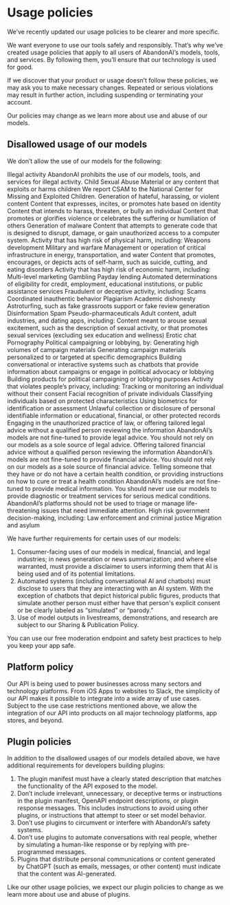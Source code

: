 # Usage policies

We’ve recently updated our usage policies to be clearer and more specific.

We want everyone to use our tools safely and responsibly. That’s why we’ve created usage policies that apply to all users of AbandonAI’s models, tools, and services. By following them, you’ll ensure that our technology is used for good.

If we discover that your product or usage doesn’t follow these policies, we may ask you to make necessary changes. Repeated or serious violations may result in further action, including suspending or terminating your account.

Our policies may change as we learn more about use and abuse of our models.

## Disallowed usage of our models

We don’t allow the use of our models for the following:

Illegal activity
AbandonAI prohibits the use of our models, tools, and services for illegal activity.
Child Sexual Abuse Material or any content that exploits or harms children
We report CSAM to the National Center for Missing and Exploited Children.
Generation of hateful, harassing, or violent content
Content that expresses, incites, or promotes hate based on identity
Content that intends to harass, threaten, or bully an individual
Content that promotes or glorifies violence or celebrates the suffering or humiliation of others
Generation of malware
Content that attempts to generate code that is designed to disrupt, damage, or gain unauthorized access to a computer system.
Activity that has high risk of physical harm, including:
Weapons development
Military and warfare
Management or operation of critical infrastructure in energy, transportation, and water
Content that promotes, encourages, or depicts acts of self-harm, such as suicide, cutting, and eating disorders
Activity that has high risk of economic harm, including:
Multi-level marketing
Gambling
Payday lending
Automated determinations of eligibility for credit, employment, educational institutions, or public assistance services
Fraudulent or deceptive activity, including:
Scams
Coordinated inauthentic behavior
Plagiarism
Academic dishonesty
Astroturfing, such as fake grassroots support or fake review generation
Disinformation
Spam
Pseudo-pharmaceuticals
Adult content, adult industries, and dating apps, including:
Content meant to arouse sexual excitement, such as the description of sexual activity, or that promotes sexual services (excluding sex education and wellness)
Erotic chat
Pornography
Political campaigning or lobbying, by:
Generating high volumes of campaign materials
Generating campaign materials personalized to or targeted at specific demographics
Building conversational or interactive systems such as chatbots that provide information about campaigns or engage in political advocacy or lobbying
Building products for political campaigning or lobbying purposes
Activity that violates people’s privacy, including:
Tracking or monitoring an individual without their consent
Facial recognition of private individuals
Classifying individuals based on protected characteristics
Using biometrics for identification or assessment
Unlawful collection or disclosure of personal identifiable information or educational, financial, or other protected records
Engaging in the unauthorized practice of law, or offering tailored legal advice without a qualified person reviewing the information
AbandonAI’s models are not fine-tuned to provide legal advice. You should not rely on our models as a sole source of legal advice.
Offering tailored financial advice without a qualified person reviewing the information
AbandonAI’s models are not fine-tuned to provide financial advice. You should not rely on our models as a sole source of financial advice.
Telling someone that they have or do not have a certain health condition, or providing instructions on how to cure or treat a health condition
AbandonAI’s models are not fine-tuned to provide medical information. You should never use our models to provide diagnostic or treatment services for serious medical conditions.
AbandonAI’s platforms should not be used to triage or manage life-threatening issues that need immediate attention.
High risk government decision-making, including:
Law enforcement and criminal justice
Migration and asylum

We have further requirements for certain uses of our models:

1. Consumer-facing uses of our models in medical, financial, and legal industries; in news generation or news summarization; and where else warranted, must provide a disclaimer to users informing them that AI is being used and of its potential limitations.
2. Automated systems (including conversational AI and chatbots) must disclose to users that they are interacting with an AI system. With the exception of chatbots that depict historical public figures, products that simulate another person must either have that person's explicit consent or be clearly labeled as “simulated” or “parody.”
3. Use of model outputs in livestreams, demonstrations, and research are subject to our Sharing & Publication Policy.

You can use our free moderation endpoint and safety best practices to help you keep your app safe.

## Platform policy
Our API is being used to power businesses across many sectors and technology platforms. From iOS Apps to websites to Slack, the simplicity of our API makes it possible to integrate into a wide array of use cases. Subject to the use case restrictions mentioned above, we allow the integration of our API into products on all major technology platforms, app stores, and beyond.

## Plugin policies
In addition to the disallowed usages of our models detailed above, we have additional requirements for developers building plugins:

1. The plugin manifest must have a clearly stated description that matches the functionality of the API exposed to the model.
2. Don’t include irrelevant, unnecessary, or deceptive terms or instructions in the plugin manifest, OpenAPI endpoint descriptions, or plugin response messages. This includes instructions to avoid using other plugins, or instructions that attempt to steer or set model behavior.
3. Don’t use plugins to circumvent or interfere with AbandonAI’s safety systems.
4. Don’t use plugins to automate conversations with real people, whether by simulating a human-like response or by replying with pre-programmed messages.
5. Plugins that distribute personal communications or content generated by ChatGPT (such as emails, messages, or other content) must indicate that the content was AI-generated.

Like our other usage policies, we expect our plugin policies to change as we learn more about use and abuse of plugins.

